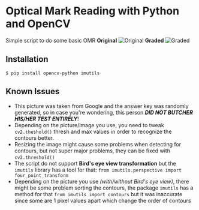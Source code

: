# Optical Mark Reading with Python and OpenCV
Simple script to do some basic OMR
**Original**
![Original](https://imgur.com/7vfAng8.jpg)
**Graded**
![Graded](https://imgur.com/1PYSVWk.png)
## Installation 
`$ pip install opencv-python imutils`

## Known Issues
- This picture was taken from Google and the answer key was randomly generated, so in case you're wondering, this person _**DID NOT BUTCHER HIS/HER TEST ENTIRELY**_!
- Depending on the picture/image you use, you need to tweak `cv2.theshold()` thresh and max values in order to recognize the contours better.
- Resizing the image might cause some problems when detecting for contours, but not super major problems, they can be fixed with `cv2.threshold()`
- The script do not support **Bird's eye view transformation** but the `imutils` library has a tool for that: `from imutils.perspective import four_point_transform` 
- Depending on the picture you use _(with/without Bird's eye view)_, there might be some problem sorting the contours, the package `imutils` has a method for that `from imutils import contours` but it was inaccurate since some are 1 pixel values apart which change the order of contours

